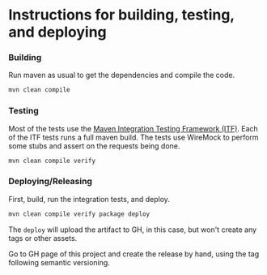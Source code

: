 # Instructions for building, testing, and deploying

### Building

Run maven as usual to get the dependencies and compile the code.

```bash
mvn clean compile
````

### Testing

Most of the tests use the [Maven Integration Testing Framework (ITF)](https://khmarbaise.github.io/maven-it-extension/itf-documentation/usersguide/usersguide.html).
Each of the ITF tests runs a full maven build. The tests use WireMock to perform some stubs and assert on the requests being done.

```bash
mvn clean compile verify
```

### Deploying/Releasing

First, build, run the integration tests, and deploy.

```bash
mvn clean compile verify package deploy
```

The `deploy` will upload the artifact to GH, in this case, but won't create any tags or other assets.

Go to GH page of this project and create the release by hand, using the tag following semantic versioning.
